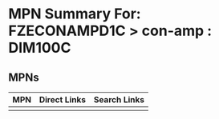 



# MPN Summary For: FZECONAMPD1C > con-amp : DIM100C

## MPNs
  

|MPN|Direct Links|Search Links|
| :--- | :--- | :--- |
||||
